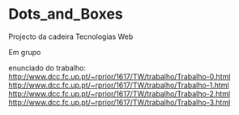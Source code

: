 # Dots_and_Boxes
Projecto da cadeira Tecnologias Web


Em grupo 


enunciado do trabalho: 
http://www.dcc.fc.up.pt/~rprior/1617/TW/trabalho/Trabalho-0.html
http://www.dcc.fc.up.pt/~rprior/1617/TW/trabalho/Trabalho-1.html
http://www.dcc.fc.up.pt/~rprior/1617/TW/trabalho/Trabalho-2.html
http://www.dcc.fc.up.pt/~rprior/1617/TW/trabalho/Trabalho-3.html
